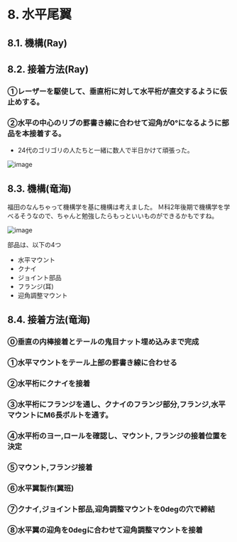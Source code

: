# 8. 水平尾翼
## 8.1. 機構(Ray)

## 8.2. 接着方法(Ray)
### ①レーザーを駆使して、垂直桁に対して水平桁が直交するように仮止めする。
### ②水平の中心のリブの罫書き線に合わせて迎角が0°になるように部品を本接着する。
- 24代のゴリゴリの人たちと一緒に数人で半日かけて頑張った。

![image](https://github.com/user-attachments/assets/6eb90a1a-9b84-4bc8-85db-e0a74e282402)

## 8.3. 機構(竜海)
福田のなんちゃって機構学を基に機構は考えました。
Ｍ科2年後期で機構学を学べるそうなので、ちゃんと勉強したらもっといいものができるかもですね。

![image](https://github.com/user-attachments/assets/429e4dfc-e3d6-445e-b08b-fad9e2e31ee6)

部品は、以下の4つ
- 水平マウント
- クナイ
- ジョイント部品
- フランジ(耳)
- 迎角調整マウント

## 8.4. 接着方法(竜海)
### ⓪垂直の内棒接着とテールの鬼目ナット埋め込みまで完成
### ①水平マウントをテール上部の罫書き線に合わせる
### ②水平桁にクナイを接着
### ③水平桁にフランジを通し、クナイのフランジ部分,フランジ,水平マウントにM6長ボルトを通す。
### ④水平桁のヨー,ロールを確認し、マウント, フランジの接着位置を決定
### ⑤マウント,フランジ接着
### ⑥水平翼製作(翼班)
### ⑦クナイ,ジョイント部品,迎角調整マウントを0degの穴で締結
### ⑧水平翼の迎角を0degに合わせて迎角調整マウントを接着
